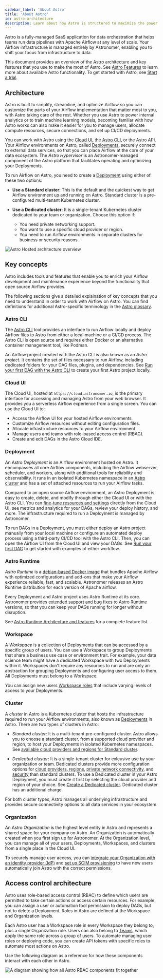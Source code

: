 ```yaml
---
sidebar_label: 'About Astro'
title: 'About Astro'
id: astro-architecture
description: Learn about how Astro is structured to maximize the power of Apache Airflow.
---
```


Astro is a fully-managed SaaS application for data orchestration that helps teams run data pipelines with Apache Airflow at any level of scale. Your Airflow infrastructure is managed entirely by Astronomer, enabling you to shift your focus from infrastructure to data. 

This document provides an overview of the Astro architecture and key features that you use to make the most of Astro. See [Astro Features](features.md) to learn more about available Astro functionality. To get started with Astro, see [Start a trial](trial.md).

## Architecture

Astro is built to simplify, streamline, and optimize Airflow so you can customize the parts of your Airflow implementation that matter most to you, with Astro taking care of the rest. Whether you use Astro to power internal analytics or to train machine learning models, becoming familiar with how Astro works can also make it easier for you to manage users, allocate compute resources, secure connections, and set up CI/CD deployments. 

You can work with Astro using the [Cloud UI](#cloud-ui), the [Astro CLI](#astro-cli), or the Astro API. Your Airflow environments on Astro, called [Deployments](#deployment), securely connect to external data services, so that you can place Airflow at the core of your data ecosystem. The _Astro Hypervisor_ is an Astronomer-managed component of the Astro platform that facilitates operating and optimizing your Deployments. 

To run Airflow on Astro, you need to create a [Deployment](#deployment) using either of these two options:

- **Use a Standard cluster**: This is the default and the quickest way to get Airflow environment up and running on Astro. Standard cluster is a pre-configured multi-tenant Kubernetes cluster.

- **Use a Dedicated cluster**: It is a single-tenant Kubernetes cluster dedicated to your team or organization. Choose this option if:
    - You need private networking support.
    - You want to use a specific cloud provider or region.
    - You need to run Airflow environments in separate clusters for business or security reasons.

![Astro Hosted architecture overview](/img/docs/astro-architecture-lightmode.png)

## Key concepts

Astro includes tools and features that enable you to enrich your Airflow development and maintenance experience beyond the functionality that open source Airflow provides. 

The following sections give a detailed explaination of key concepts that you need to understand in order to work with Airflow on Astro. You can find definitions for additional Astro-specific terminology in the [Astro glossary](astro-glossary.md). 

### Astro CLI

The [Astro CLI](cli/overview.md) tool provides an interface to run Airflow locally and deploy Airflow files to Astro from either a local machine or a CI/CD process. The Astro CLI is open source and requires either Docker or an alternative container management tool, like Podman.

An Airflow project created with the Astro CLI is also known as an _Astro project_. It contains the set of files necessary to run Airflow, including dedicated folders for your DAG files, plugins, and dependencies. See [Run your first DAG with the Astro CLI](create-first-dag.md) to create your first Astro project locally.

### Cloud UI

The Cloud UI, hosted at `https://cloud.astronomer.io`, is the primary interface for accessing and managing Astro from your web browser. It provides you a serverless Airflow experience from a single screen. You can use the Cloud UI to:

- Access the Airflow UI for your hosted Airflow environments.
- Customize Airflow resources without editing configuration files.
- Allocate infrastructure resources to your Airflow environment.
- Manage users and teams with role-based access control (RBAC).
- Create and edit DAGs in the Astro Cloud IDE.

### Deployment

An Astro _Deployment_ is an Airflow environment hosted on Astro. It encompasses all core Airflow components, including the Airflow webserver, scheduler, and workers, along with additional tools for reliability and observability. It runs in an isolated Kubernetes namespace in an [Astro cluster](#cluster) and has a set of attached resources to run your Airflow tasks.

Compared to an open source Airflow environment, an Astro Deployment is easy to create, delete, and modify through either the Cloud UI or with the Astro CLI. You can [fine-tune resources and settings](deployment-settings.md) directly from the Cloud UI, see metrics and analytics for your DAGs, review your deploy history, and more. The infrastructure required to run a Deployment is managed by Astronomer.

To run DAGs in a Deployment, you must either deploy an Astro project manually from your local machine or configure an automated deploy process using a third-party CI/CD tool with the Astro CLI. Then, you can open the Airflow UI from the Cloud UI and view your DAGs. See [Run your first DAG](create-first-dag.md) to get started with examples of either workflow.

### Astro Runtime

_Astro Runtime_ is a [debian-based Docker image](https://quay.io/repository/astronomer/astro-runtime) that bundles Apache Airflow with optimized configurations and add-ons that make your Airflow experience reliable, fast, and scalable. Astronomer releases an Astro Runtime distribution for each version of Apache airflow.

Every Deployment and Astro project uses Astro Runtime at its core. Astronomer provides [extended support and bug fixes](runtime-version-lifecycle-policy.md) to Astro Runtime versions, so that you can keep your DAGs running for longer without disruption.

See [Astro Runtime Architecture and features](runtime-image-architecture.md) for a complete feature list.

### Workspace

A _Workspace_ is a collection of Deployments that can be accessed by a specific group of users. You can use a Workspace to group Deployments that share a business use case or environment trait. For example, your data science team might have a dedicated Workspace with two Deployments within it. Workspaces don't require any resources to run and are only an abstraction for grouping Deployments and configuring user access to them. All Deployments must belong to a Workspace.

You can assign new users [Workspace roles](user-permissions.md#workspace-roles) that include varying levels of access to your Deployments.

### Cluster

A _cluster_ in Astro is a Kubernetes cluster that hosts the infrastructure required to run your Airflow environments, also known as [Deployments](#deployment) in Astro. There are two types of clusters in Astro:

- *Standard cluster*: It is a multi-tenant pre-configured cluster. Astro allows you to choose a standard cluster, from a supported cloud provider and region, to host your Deployments in isolated Kubernetes namespaces. See [available cloud providers and regions for Standard cluster](resource-reference-hosted.md#standard-cluster-configurations).

- *Dedicated cluster*: It is a single-tenant cluster for exlcusive use by your organization or team. Dedicated clusters provide more configuration options for [cloud providers, regions](resource-reference-hosted.md#dedicated-cluster-configurations), [private network connectivity](https://docs.astronomer.io/astro/category/connect-to-external-resources), and [security](authorize-workspaces-to-a-cluster.md) than standard clusters. To use a Dedicated cluster in your Astro Deployment, you must create it first by selecting the cloud provider and region of your choice. See [Create a Dedicated cluster](create-dedicated-cluster.md). Dedicated cluster has an additional charge.

For both cluster types, Astro manages all underlying infrastructure and provides secure connectivity options to all data services in your ecosystem.

### Organization

An Astro _Organization_ is the highest level entity in Astro and represents a shared space for your company on Astro. An Organization is automatically created when you first sign up for Astronomer. At the Organization level, you can manage all of your users, Deployments, Workspaces, and clusters from a single place in the Cloud UI. 

To securely manage user access, you can [integrate your Organization with an identity provider (IdP)](configure-idp.md) and [set up SCIM provisioning](set-up-scim-provisioning.md) to have new users automatically join Astro with the correct permissions. 

## Access control architecture

Astro uses role-based access control (RBAC) to define which users are permitted to take certain actions or access certain resources. For example, you can assign a user or automation tool permission to deploy DAGs, but not to delete a Deployment. Roles in Astro are defined at the Workspace and Organization levels. 

Each Astro user has a Workspace role in every Workspace they belong to, plus a single Organization role. Users can also belong to [Teams](manage-teams.md), which apply the same role across a group of users. To automate managing user roles or deploying code, you can create API tokens with specific roles to automate most actions on Astro. 

Use the following diagram as a reference for how these components interact with each other in Astro.

![A diagram showing how all Astro RBAC components fit together](/img/docs/rbac-overview.png)